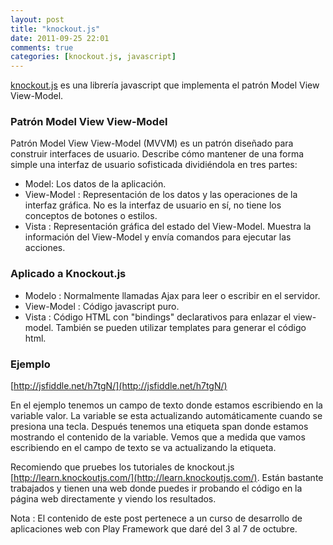 ```yaml
---
layout: post
title: "knockout.js"
date: 2011-09-25 22:01
comments: true
categories: [knockout.js, javascript]
---
```


[knockout.js](http://knockoutjs.com/) es una librería javascript que implementa el patrón Model View View-Model.

### Patrón Model View View-Model

Patrón Model View View-Model (MVVM) es un patrón diseñado para construir interfaces de usuario.
Describe cómo mantener de una forma simple una interfaz de usuario sofisticada dividiéndola en tres partes:

- Model: Los datos de la aplicación.
- View-Model : Representación de los datos y las operaciones de la interfaz gráfica. No es la interfaz de usuario en sí, no tiene los conceptos de botones o estilos.
- Vista : Representación gráfica del estado del View-Model. Muestra la información del View-Model y envía comandos para ejecutar las acciones.

### Aplicado a Knockout.js

- Modelo : Normalmente llamadas Ajax para leer o escribir en el servidor.
- View-Model : Código javascript puro.
- Vista : Código HTML con "bindings" declarativos para enlazar el view-model. También se pueden utilizar templates para generar el código html.

### Ejemplo

[http://jsfiddle.net/h7tgN/](http://jsfiddle.net/h7tgN/)

En el ejemplo tenemos un campo de texto donde estamos escribiendo en la variable valor. La variable se esta actualizando automáticamente cuando se presiona una tecla. Después tenemos una etiqueta span donde estamos mostrando el contenido de la variable. Vemos que a medida que vamos escribiendo en el campo de texto se va actualizando la etiqueta.

Recomiendo que pruebes los tutoriales de knockout.js [http://learn.knockoutjs.com/](http://learn.knockoutjs.com/). Están bastante trabajados y tienen una web donde puedes ir probando el código en la página web directamente y viendo los resultados.

Nota : El contenido de este post pertenece a un curso de desarrollo de aplicaciones web con Play Framework que daré del 3 al 7 de octubre.